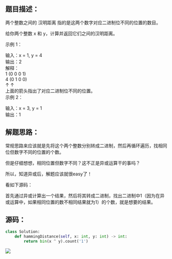 
<BlogInfo id="1302" title="leetcode之汉明距离（一行代码就够了？）" author="白日梦想猿" pv=0 read_times=0 pre_cost_time=25 category="leetcode100题" tag_list="['leetcode', '异或']" create_time="2022.03.14 21:18:28.702352" update_time="2022.07.11 10:34:13" />

##  题目描述：

两个整数之间的 汉明距离 指的是这两个数字对应二进制位不同的位置的数目。

给你两个整数 x 和 y，计算并返回它们之间的汉明距离。

示例 1：

输入：x = 1, y = 4  
输出：2  
解释：  
1   (0 0 0 1)  
4   (0 1 0 0)  
       ↑   ↑  
上面的箭头指出了对应二进制位不同的位置。  
示例 2：

输入：x = 3, y = 1  
输出：1



## 解题思路：

常规思路来应该就是先将这个两个整数分别转成二进制，然后再循环遍历，找相同位但数字不同的位置的个数。

但是仔细想想，相同位置但数字不同？这不正是异或运算干的事吗？

所以，知道异或后，解题应该就很easy了！

看如下源码：

首先通过异或计算出一个结果，然后将其转成二进制，找出二进制中1（因为在异或运算中，如果相同位置的数不相同结果就为1）的个数，就是想要的结果。



## 源码：


```python
class Solution:
    def hammingDistance(self, x: int, y: int) -> int:
        return bin(x ^ y).count('1')
```


![](../media/image/2022/03/14/image-20220314211823-2.png)




